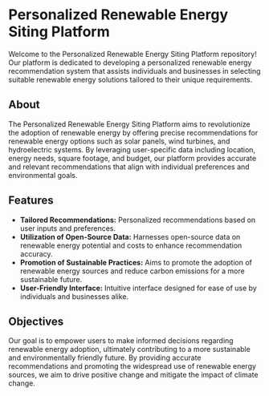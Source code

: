 # Personalized Renewable Energy Siting Platform

Welcome to the Personalized Renewable Energy Siting Platform repository! Our platform is dedicated to developing a personalized renewable energy recommendation system that assists individuals and businesses in selecting suitable renewable energy solutions tailored to their unique requirements.

## About

The Personalized Renewable Energy Siting Platform aims to revolutionize the adoption of renewable energy by offering precise recommendations for renewable energy options such as solar panels, wind turbines, and hydroelectric systems. By leveraging user-specific data including location, energy needs, square footage, and budget, our platform provides accurate and relevant recommendations that align with individual preferences and environmental goals.

## Features

- **Tailored Recommendations:** Personalized recommendations based on user inputs and preferences.
- **Utilization of Open-Source Data:** Harnesses open-source data on renewable energy potential and costs to enhance recommendation accuracy.
- **Promotion of Sustainable Practices:** Aims to promote the adoption of renewable energy sources and reduce carbon emissions for a more sustainable future.
- **User-Friendly Interface:** Intuitive interface designed for ease of use by individuals and businesses alike.


## Objectives

Our goal is to empower users to make informed decisions regarding renewable energy adoption, ultimately contributing to a more sustainable and environmentally friendly future. By providing accurate recommendations and promoting the widespread use of renewable energy sources, we aim to drive positive change and mitigate the impact of climate change.
